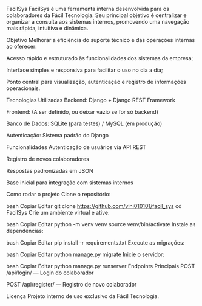 FacilSys
FacilSys é uma ferramenta interna desenvolvida para os colaboradores da Fácil Tecnologia. Seu principal objetivo é centralizar e organizar a consulta aos sistemas internos, promovendo uma navegação mais rápida, intuitiva e dinâmica.

Objetivo
Melhorar a eficiência do suporte técnico e das operações internas ao oferecer:

Acesso rápido e estruturado às funcionalidades dos sistemas da empresa;

Interface simples e responsiva para facilitar o uso no dia a dia;

Ponto central para visualização, autenticação e registro de informações operacionais.

Tecnologias Utilizadas
Backend: Django + Django REST Framework

Frontend: (A ser definido, ou deixar vazio se for só backend)

Banco de Dados: SQLite (para testes) / MySQL (em produção)

Autenticação: Sistema padrão do Django

Funcionalidades
Autenticação de usuários via API REST

Registro de novos colaboradores

Respostas padronizadas em JSON

Base inicial para integração com sistemas internos

Como rodar o projeto
Clone o repositório:

bash
Copiar
Editar
git clone https://github.com/vini010101/facil_sys
cd FacilSys
Crie um ambiente virtual e ative:

bash
Copiar
Editar
python -m venv venv
source venv/bin/activate
Instale as dependências:

bash
Copiar
Editar
pip install -r requirements.txt
Execute as migrações:

bash
Copiar
Editar
python manage.py migrate
Inicie o servidor:

bash
Copiar
Editar
python manage.py runserver
Endpoints Principais
POST /api/login/ — Login do colaborador

POST /api/register/ — Registro de novo colaborador

Licença
Projeto interno de uso exclusivo da Fácil Tecnologia.


